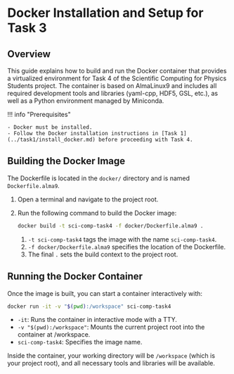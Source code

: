 # Docker Installation and Setup for Task 3

## Overview

This guide explains how to build and run the Docker container that provides a virtualized environment for Task 4 of the Scientific Computing for Physics Students project. The container is based on AlmaLinux9 and includes all required development tools and libraries (yaml-cpp, HDF5, GSL, etc.), as well as a Python environment managed by Miniconda.

!!! info "Prerequisites"

    - Docker must be installed.
    - Follow the Docker installation instructions in [Task 1](../task1/install_docker.md) before proceeding with Task 4.

## Building the Docker Image

The Dockerfile is located in the `docker/` directory and is named `Dockerfile.alma9`.

1. Open a terminal and navigate to the project root.
2. Run the following command to build the Docker image:

    ```bash
    docker build -t sci-comp-task4 -f docker/Dockerfile.alma9 .
    ```
    
      1. `-t sci-comp-task4` tags the image with the name `sci-comp-task4`.
      2. `-f docker/Dockerfile.alma9` specifies the location of the Dockerfile.
      3. The final `.` sets the build context to the project root.

## Running the Docker Container

Once the image is built, you can start a container interactively with:

```bash
docker run -it -v "$(pwd):/workspace" sci-comp-task4
```

- `-it`: Runs the container in interactive mode with a TTY.
- `-v "$(pwd):/workspace"`: Mounts the current project root into the container at /workspace.
- `sci-comp-task4`: Specifies the image name.

Inside the container, your working directory will be `/workspace` (which is your project root), and all necessary tools and libraries will be available.